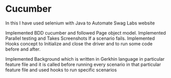 # Cucumber

In this I have used selenium with Java to Automate Swag Labs website

Implemented BDD cucumber and followed Page object model.
Implemented Parallel testing and Takes Screenshots If a scenario fails.
Implemented Hooks concept to Initialize and close the driver and to run some code before and after.

Implemented Background which is written in Gerkhin language in particular feature file and it is called before running every scenario in that particular feature file and used hooks to run specific scenarios 
